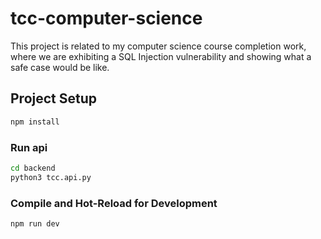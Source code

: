 # tcc-computer-science

This project is related to my computer science course completion work, where we are exhibiting a SQL Injection vulnerability and showing what a safe case would be like.

## Project Setup

```sh
npm install
```

### Run api

```sh
cd backend
python3 tcc.api.py
```

### Compile and Hot-Reload for Development

```sh
npm run dev
```
